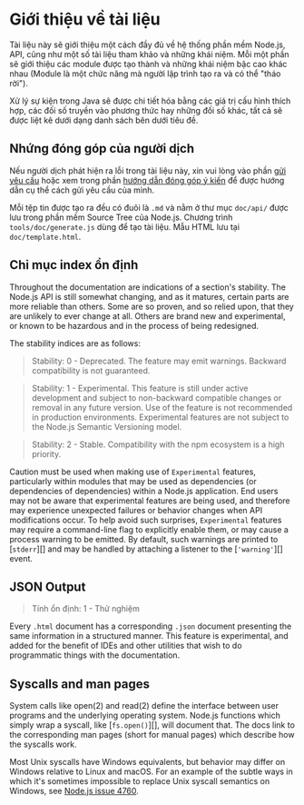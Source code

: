 # Giới thiệu về tài liệu

<!--introduced_in=v0.10.0-->
<!-- type=misc -->

Tài liệu này sẽ giới thiệu một cách đầy đủ về hệ thống phần mềm Node.js, API, cũng như một số tài liệu tham khảo và những khái niệm. Mỗi một phần sẽ giới thiệu các module được tạo thành và những khái niệm bậc cao khác nhau (Module là một chức năng mà người lập trình tạo ra và có thể "tháo rời").

Xử lý sự kiện trong Java sẽ được chi tiết hóa bằng các giá trị cấu hình thích hợp, các đối số truyền vào phương thức hay những đối số khác, tất cả sẽ được liệt kê dưới dạng danh sách bên dưới tiêu đề.

## Nhứng đóng góp của người dịch

Nếu người dịch phát hiện ra lỗi trong tài liệu này, xin vui lòng vào phần [gửi yêu cầu](https://github.com/nodejs/node/issues/new) hoặc xem trong phần [hướng dẫn đóng góp ý kiến](https://github.com/nodejs/node/blob/master/CONTRIBUTING.md) để được hướng dẫn cụ thể cách gửi yêu cầu của mình.

Mỗi tệp tin được tạo ra đều có đuôi là `.md` và nằm ở thư mục `doc/api/` được lưu trong phần mềm Source Tree của Node.js. Chương trình `tools/doc/generate.js` dùng để tạo tài liệu. Mẫu HTML lưu tại `doc/template.html`.

## Chỉ mục index ổn định

<!--type=misc-->

Throughout the documentation are indications of a section's stability. The Node.js API is still somewhat changing, and as it matures, certain parts are more reliable than others. Some are so proven, and so relied upon, that they are unlikely to ever change at all. Others are brand new and experimental, or known to be hazardous and in the process of being redesigned.

The stability indices are as follows:

> Stability: 0 - Deprecated. The feature may emit warnings. Backward compatibility is not guaranteed.

<!-- separator -->

> Stability: 1 - Experimental. This feature is still under active development and subject to non-backward compatible changes or removal in any future version. Use of the feature is not recommended in production environments. Experimental features are not subject to the Node.js Semantic Versioning model.

<!-- separator -->

> Stability: 2 - Stable. Compatibility with the npm ecosystem is a high priority.

Caution must be used when making use of `Experimental` features, particularly within modules that may be used as dependencies (or dependencies of dependencies) within a Node.js application. End users may not be aware that experimental features are being used, and therefore may experience unexpected failures or behavior changes when API modifications occur. To help avoid such surprises, `Experimental` features may require a command-line flag to explicitly enable them, or may cause a process warning to be emitted. By default, such warnings are printed to [`stderr`][] and may be handled by attaching a listener to the [`'warning'`][] event.

## JSON Output
<!-- YAML
added: v0.6.12
-->

> Tính ổn định: 1 - Thử nghiệm

Every `.html` document has a corresponding `.json` document presenting the same information in a structured manner. This feature is experimental, and added for the benefit of IDEs and other utilities that wish to do programmatic things with the documentation.

## Syscalls and man pages

System calls like open(2) and read(2) define the interface between user programs and the underlying operating system. Node.js functions which simply wrap a syscall, like [`fs.open()`][], will document that. The docs link to the corresponding man pages (short for manual pages) which describe how the syscalls work.

Most Unix syscalls have Windows equivalents, but behavior may differ on Windows relative to Linux and macOS. For an example of the subtle ways in which it's sometimes impossible to replace Unix syscall semantics on Windows, see [Node.js issue 4760](https://github.com/nodejs/node/issues/4760).
